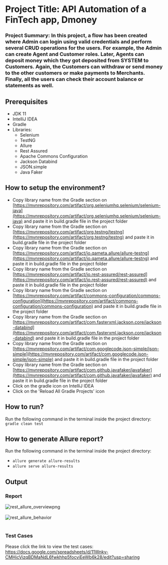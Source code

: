 # Project Title: API Automation of a FinTech app, Dmoney 

### Project Summary: In this project, a flow has been created where Admin can login using valid credentials and perform several CRUD operations for the users. For example, the Admin can create Agent and Customer roles. Later, Agents can deposit money which they got deposited from SYSTEM to Customers. Again, the Customers can withdraw or send money to the other customers or make payments to Merchants. Finally, all the users can check their account balance or statements as well.

## Prerequisites  
* JDK 11
* IntelliJ IDEA
* Gradle
* Libraries:
  * Selenium
  * TestNG
  * Allure
  * Rest Assured
  * Apache Commons Configuration
  * Jackson Databind
  * JSON.simple
  * Java Faker

## How to setup the environment?  
* Copy library name from the Gradle section on [https://mvnrepository.com/artifact/org.seleniumhq.selenium/selenium-java](https://mvnrepository.com/artifact/org.seleniumhq.selenium/selenium-java) and paste it in build.gradle file in the project folder
* Copy library name from the Gradle section on [https://mvnrepository.com/artifact/org.testng/testng](https://mvnrepository.com/artifact/org.testng/testng) and paste it in build.gradle file in the project folder
* Copy library name from the Gradle section on [https://mvnrepository.com/artifact/io.qameta.allure/allure-testng](https://mvnrepository.com/artifact/io.qameta.allure/allure-testng) and paste it in build.gradle file in the project folder
* Copy library name from the Gradle section on [https://mvnrepository.com/artifact/io.rest-assured/rest-assured](https://mvnrepository.com/artifact/io.rest-assured/rest-assured) and paste it in build.gradle file in the project folder
* Copy library name from the Gradle section on [https://mvnrepository.com/artifact/commons-configuration/commons-configuration](https://mvnrepository.com/artifact/commons-configuration/commons-configuration) and paste it in build.gradle file in the project folder
* Copy library name from the Gradle section on [https://mvnrepository.com/artifact/com.fasterxml.jackson.core/jackson-databind](https://mvnrepository.com/artifact/com.fasterxml.jackson.core/jackson-databind) and paste it in build.gradle file in the project folder
* Copy library name from the Gradle section on [https://mvnrepository.com/artifact/com.googlecode.json-simple/json-simple](https://mvnrepository.com/artifact/com.googlecode.json-simple/json-simple) and paste it in build.gradle file in the project folder
* Copy library name from the Gradle section on [https://mvnrepository.com/artifact/com.github.javafaker/javafaker](https://mvnrepository.com/artifact/com.github.javafaker/javafaker) and paste it in build.gradle file in the project folder
* Click on the gradle icon on IntelliJ IDEA
* Click on the 'Reload All Gradle Projects' icon

## How to run?  
Run the following command in the terminal inside the project directory:  
`gradle clean test`

## How to generate Allure report?  
Run the following command in the terminal inside the project directory:  
* `allure generate allure-results`  
* `allure serve allure-results`

## Output  
### Report 
 ![rest_allure_overviewpng](https://github.com/user-attachments/assets/f00e7307-fb12-4165-9958-370f8bb904b9)
<br>
<br>
![rest_allure_behavior](https://github.com/user-attachments/assets/046d6bc7-557d-48c8-a90e-cc35324c28ce)
<br>
<br>
### Test Cases
Please click the link to view the test cases:  
https://docs.google.com/spreadsheets/d/11Wnky-CMHicVizqBDMaNdL6fwkhhp5focviEeWb6k28/edit?usp=sharing  

